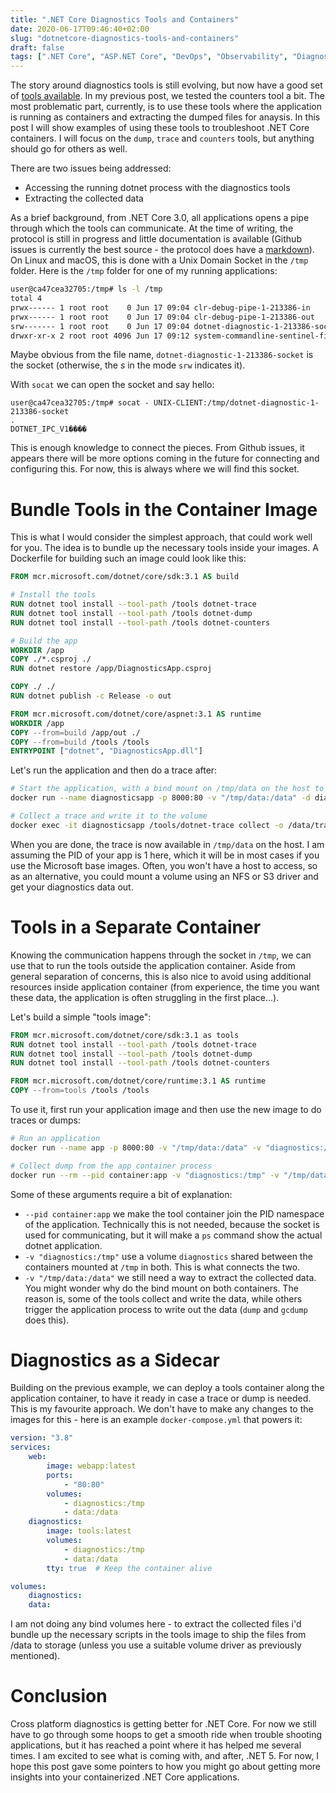 ```yaml
---
title: ".NET Core Diagnostics Tools and Containers"
date: 2020-06-17T09:46:40+02:00
slug: "dotnetcore-diagnostics-tools-and-containers"
draft: false
tags: [".NET Core", "ASP.NET Core", "DevOps", "Observability", "Diagnostics"]
---
```



The story around diagnostics tools is still evolving, but now have a good set of [tools available](https://github.com/dotnet/diagnostics). In my previous post, we tested the counters tool a bit. The most problematic part, currently, is to use these tools where the application is running as containers and extracting the dumped files for anaysis. In this post I will show examples of using these tools to troubleshoot .NET Core containers. I will focus on the `dump`, `trace` and `counters` tools, but anything should go for others as well.

There are two issues being addressed:
 - Accessing the running dotnet process with the diagnostics tools
 - Extracting the collected data

 As a brief background, from .NET Core 3.0, all applications opens a pipe through which the tools can communicate. At the time of writing, the protocol is still in progress and little documentation is available (Github issues is currently the best source - the protocol does have a [markdown](https://github.com/dotnet/diagnostics/blob/master/documentation/design-docs/ipc-protocol.md)). On Linux and macOS, this is done with a Unix Domain Socket in the `/tmp` folder. Here is the `/tmp` folder for one of my running applications:

 ```bash
user@ca47cea32705:/tmp# ls -l /tmp
total 4
prwx------ 1 root root    0 Jun 17 09:04 clr-debug-pipe-1-213386-in
prwx------ 1 root root    0 Jun 17 09:04 clr-debug-pipe-1-213386-out
srw------- 1 root root    0 Jun 17 09:04 dotnet-diagnostic-1-213386-socket
drwxr-xr-x 2 root root 4096 Jun 17 09:12 system-commandline-sentinel-files
 ```

Maybe obvious from the file name, `dotnet-diagnostic-1-213386-socket` is the socket (otherwise, the *s* in the mode `srw` indicates it).

With `socat` we can open the socket and say hello:

```
user@ca47cea32705:/tmp# socat - UNIX-CLIENT:/tmp/dotnet-diagnostic-1-213386-socket
.
DOTNET_IPC_V1����
```

This is enough knowledge to connect the pieces. From Github issues, it appears there will be more options coming in the future for connecting and configuring this. For now, this is always where we will find this socket.

# Bundle Tools in the Container Image
This is what I would consider the simplest approach, that could work well for you. The idea is to bundle up the necessary tools inside your images.
A Dockerfile for building such an image could look like this:

```dockerfile
FROM mcr.microsoft.com/dotnet/core/sdk:3.1 AS build

# Install the tools
RUN dotnet tool install --tool-path /tools dotnet-trace
RUN dotnet tool install --tool-path /tools dotnet-dump
RUN dotnet tool install --tool-path /tools dotnet-counters

# Build the app
WORKDIR /app
COPY ./*.csproj ./
RUN dotnet restore /app/DiagnosticsApp.csproj

COPY ./ ./
RUN dotnet publish -c Release -o out

FROM mcr.microsoft.com/dotnet/core/aspnet:3.1 AS runtime
WORKDIR /app
COPY --from=build /app/out ./
COPY --from=build /tools /tools
ENTRYPOINT ["dotnet", "DiagnosticsApp.dll"]
```

Let's run the application and then do a trace after:
```bash
# Start the application, with a bind mount on /tmp/data on the host to /data inside the container
docker run --name diagnosticsapp -p 8000:80 -v "/tmp/data:/data" -d diagnosticsapp

# Collect a trace and write it to the volume
docker exec -it diagnosticsapp /tools/dotnet-trace collect -o /data/trace.nettrace -p 1
```

When you are done, the trace is now available in `/tmp/data` on the host. I am assuming the PID of your app is 1 here, which it will be in most cases if you use the Microsoft base images. Often, you won't have a host to access, so as an alternative, you could mount a volume using an NFS or S3 driver and get your diagnostics data out.

# Tools in a Separate Container
Knowing the communication happens through the socket in `/tmp`, we can use that to run the tools outside the application container. Aside from general separation of concerns, this is also nice to avoid using additional resources inside application container (from experience, the time you want these data, the application is often struggling in the first place...).

Let's build a simple "tools image":

```dockerfile
FROM mcr.microsoft.com/dotnet/core/sdk:3.1 as tools
RUN dotnet tool install --tool-path /tools dotnet-trace
RUN dotnet tool install --tool-path /tools dotnet-dump
RUN dotnet tool install --tool-path /tools dotnet-counters

FROM mcr.microsoft.com/dotnet/core/runtime:3.1 AS runtime
COPY --from=tools /tools /tools
```


To use it, first run your application image and then use the new image to do traces or dumps:
```bash
# Run an application
docker run --name app -p 8000:80 -v "/tmp/data:/data" -v "diagnostics:/tmp" --cap-add=SYS_PTRACE -d app

# Collect dump from the app container process
docker run --rm --pid container:app -v "diagnostics:/tmp" -v "/tmp/data:/data" -it tools /tools/dotnet-dump collect -p 1 -o /data/dump
```

Some of these arguments require a bit of explanation:
 - `--pid container:app` we make the tool container join the PID namespace of the application. Technically this is not needed, because the socket is used for communicating, but it will make a `ps` command show the actual dotnet application.
 - `-v "diagnostics:/tmp"` use a volume `diagnostics` shared between the containers mounted at `/tmp` in both. This is what connects the two.
 - `-v "/tmp/data:/data"` we still need a way to extract the collected data. You might wonder why do the bind mount on both containers. The reason is, some of the tools collect and write the data, while others trigger the application process to write out the data (`dump` and `gcdump` does this).

# Diagnostics as a Sidecar
Building on the previous example, we can deploy a tools container along the application container, to have it ready in case a trace or dump is needed. This is my favourite approach. We don't have to make any changes to the images for this - here is an example `docker-compose.yml` that powers it:

```yaml
version: "3.8"
services:
    web:
        image: webapp:latest
        ports:
            - "80:80"
        volumes:
            - diagnostics:/tmp
            - data:/data
    diagnostics:
        image: tools:latest
        volumes:
            - diagnostics:/tmp
            - data:/data
        tty: true  # Keep the container alive

volumes:
    diagnostics:
    data:
```

I am not doing any bind volumes here - to extract the collected files i'd bundle up the necessary scripts in the tools image to ship the files from /data to storage (unless you use a suitable volume driver as previously mentioned).

# Conclusion
Cross platform diagnostics is getting better for .NET Core. For now we still have to go through some hoops to get a smooth ride when trouble shooting applications, but it has reached a point where it has helped me several times. I am excited to see what is coming with, and after, .NET 5. For now, I hope this post gave some pointers to how you might go about getting more insights into your containerized .NET Core applications.


